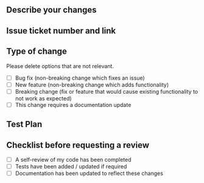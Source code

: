 ## Describe your changes

<!--
Please describe your changes relevant to an issue or feature.
-->

## Issue ticket number and link

<!--
Please list link to existing open issue or feature request.
-->

## Type of change

Please delete options that are not relevant.

- [ ] Bug fix (non-breaking change which fixes an issue)
- [ ] New feature (non-breaking change which adds functionality)
- [ ] Breaking change (fix or feature that would cause existing functionality to not work as expected)
- [ ] This change requires a documentation update

## Test Plan

<!--
Please describe how you tested this change and how a reviewer could reproduce your test, especially if this PR does not include automated tests! If possible, please also provide terminal output and/or screenshots demonstrating your test/reproduction.
-->

## Checklist before requesting a review

- [ ] A self-review of my code has been completed
- [ ] Tests have been added / updated if required
- [ ] Documentation has been updated to reflect these changes
